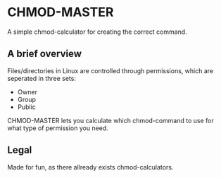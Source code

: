 # CHMOD-MASTER

A simple chmod-calculator for creating the correct command.

## A brief overview

Files/directories in Linux are controlled through permissions, which are seperated in three sets:

- Owner
- Group
- Public

CHMOD-MASTER lets you calculate which chmod-command to use for what type of permission you need.

## Legal

Made for fun, as there allready exists chmod-calculators.

